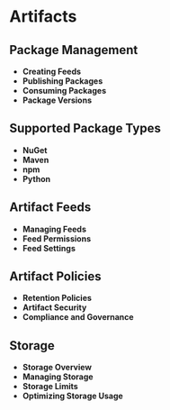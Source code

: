 # Artifacts

## Package Management
- **Creating Feeds**
- **Publishing Packages**
- **Consuming Packages**
- **Package Versions**

## Supported Package Types
- **NuGet**
- **Maven**
- **npm**
- **Python**

## Artifact Feeds
- **Managing Feeds**
- **Feed Permissions**
- **Feed Settings**

## Artifact Policies
- **Retention Policies**
- **Artifact Security**
- **Compliance and Governance**

## Storage
- **Storage Overview**
- **Managing Storage**
- **Storage Limits**
- **Optimizing Storage Usage**
